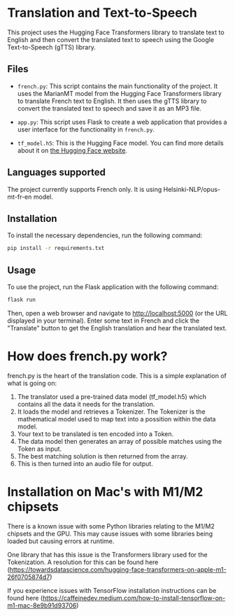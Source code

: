 # Translation and Text-to-Speech

This project uses the Hugging Face Transformers library to translate text to English and then convert the translated text to speech using the Google Text-to-Speech (gTTS) library.

## Files

- `french.py`: This script contains the main functionality of the project. It uses the MarianMT model from the Hugging Face Transformers library to translate French text to English. It then uses the gTTS library to convert the translated text to speech and save it as an MP3 file.

- `app.py`: This script uses Flask to create a web application that provides a user interface for the functionality in `french.py`.

- `tf_model.h5`: This is the Hugging Face model. You can find more details about it on [the Hugging Face website](https://huggingface.co/google/mt5-base/blob/2e1532e3c3ac67f4e8ed3c4a4d95a2fa0d694fd3/tf_model.h5).

## Languages supported
The project currently supports French only. It is using Helsinki-NLP/opus-mt-fr-en model.

## Installation

To install the necessary dependencies, run the following command:

```bash
pip install -r requirements.txt
```

## Usage
To use the project, run the Flask application with the following command:

```bash
flask run
```

Then, open a web browser and navigate to [http://localhost:5000](http://localhost:5000) (or the URL displayed in your terminal). Enter some text in French and click the "Translate" button to get the English translation and hear the translated text.

# How does french.py work?
french.py is the heart of the translation code. This is a simple explanation of what is going on:

1. The translator used a pre-trained data model (tf_model.h5) which contains all the data it needs for the translation.
2. It loads the model and retrieves a Tokenizer. The Tokenizer is the mathematical model used to map text into a possition within the data model.
3. Your text to be translated is ten encoded into a Token.
4. The data model then generates an array of possible matches using the Token as input.
5. The best matching solution is then returned from the array.
6. This is then turned into an audio file for output.

# Installation on Mac's with M1/M2 chipsets
There is a known issue with some Python libraries relating to the M1/M2 chipsets and the GPU. This may cause
issues with some libraries being loaded but causing errors at runtime.

One library that has this issue is the Transformers library used for the Tokenization. A resolution 
for this can be found here (https://towardsdatascience.com/hugging-face-transformers-on-apple-m1-26f0705874d7)

If you experience issues with TensorFlow installation instructions can be found here 
(https://caffeinedev.medium.com/how-to-install-tensorflow-on-m1-mac-8e9b91d93706)
